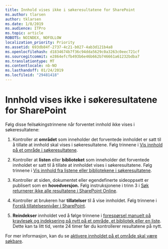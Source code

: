 ```yaml
---
title: Innhold vises ikke i søkeresultatene for SharePoint
ms.author: tlarsen
author: tklarsen
ms.date: 1/8/2019
ms.audience: ITPro
ms.topic: article
ROBOTS: NOINDEX, NOFOLLOW
localization_priority: Priority
ms.assetid: 693db84f-2737-4c21-b027-4ab3d121b4a8
ms.openlocfilehash: d1834674b7f36c94dda5629c0a3263c0eec721cf
ms.sourcegitcommit: e2864efcfb493b6e46b662b746661a61232bdba7
ms.translationtype: MT
ms.contentlocale: nb-NO
ms.lasthandoff: 01/24/2019
ms.locfileid: "29481418"
---
```

# <a name="content-doesnt-appear-in-sharepoint-search-results"></a>Innhold vises ikke i søkeresultatene for SharePoint

Følg disse feilsøkingstrinnene når forventet innhold ikke vises i søkeresultatene:
  
1. Kontroller at **området** som inneholder det forventede innholdet er satt til å tillate at innhold skal vises i søkeresultatene. Følg trinnene i [Vis innhold på et område i søkeresultatene](https://docs.microsoft.com/en-us/sharepoint/make-site-content-searchable#show-content-on-a-site-in-search-results).
    
2. Kontroller at **listen** eller **biblioteket** som inneholder det forventede innholdet er satt til å tillate at innholdet vises i søkeresultatene. Følg trinnene i [Vis innhold fra listene eller bibliotekene i søkeresultatene](https://docs.microsoft.com/en-us/sharepoint/make-site-content-searchable#show-content-from-lists-or-libraries-in-search-results). 
    
3. Kontroller at siden, dokumentet eller egendefinerte sideoppsett er publisert som en **hovedversjon.** Følg instruksjonene i trinn 3 i [Søk returnerer ikke alle resultatene i SharePoint Online](https://go.microsoft.com/fwlink/?linkid=874525).
    
4. Kontroller at brukeren har **tillatelser** til å vise innholdet. Følg trinnene i [Forstå tillatelsesnivåer i SharePoint](https://go.microsoft.com/fwlink/?linkid=867071).
    
5. **Reindekser** innholdet ved å følge trinnene i [forespørsel manuelt på kravlesøk og indeksering på nytt på et område, et bibliotek eller en liste](https://docs.microsoft.com/en-us/sharepoint/crawl-site-content). Dette kan ta litt tid, vente 24 timer før du kontrollerer resultatene på nytt.
    
For mer informasjon, kan du se [aktivere innholdet på et område skal være søkbare](https://docs.microsoft.com/en-us/sharepoint/make-site-content-searchable). 
  

